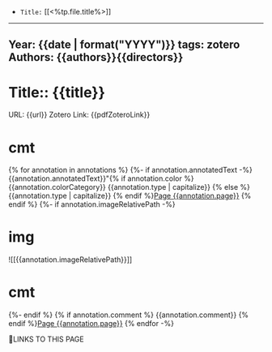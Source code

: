 


-   `Title:` [[<%tp.file.title%>]]

---

Year: {{date | format("YYYY")}}
tags: zotero
Authors: {{authors}}{{directors}}
---

# Title:: {{title}}
URL: {{url}}
Zotero Link: {{pdfZoteroLink}}

# cmt
{% for annotation in annotations %}
{%- if annotation.annotatedText -%}
{{annotation.annotatedText}}"{% if annotation.color %}
{{annotation.colorCategory}} {{annotation.type | capitalize}} {% else %}
{{annotation.type | capitalize}} {% endif %}[Page {{annotation.page}}](zotero://open-pdf/library/items/{{annotation.attachment.itemKey}}?page={{annotation.page}}&annotation={{annotation.id}})
{% endif %}
{%- if annotation.imageRelativePath -%}

# img
![[{{annotation.imageRelativePath}}]]

# cmt
{%- endif %}
{% if annotation.comment %}
{{annotation.comment}}
{% endif %}[Page {{annotation.page}}](zotero://open-pdf/library/items/{{annotation.attachment.itemKey}}?page={{annotation.page}}&annotation={{annotation.id}})
{% endfor -%}



🔗LINKS TO THIS PAGE